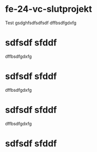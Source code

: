 # fe-24-vc-slutprojekt
Test
gsdghfsdfsdfsdf
dffbsdfgdxfg
# sdfsdf sfddf 
dffbsdfgdxfg
# sdfsdf sfddf 
dffbsdfgdxfg
# sdfsdf sfddf 
dffbsdfgdxfg
# sdfsdf sfddf 
